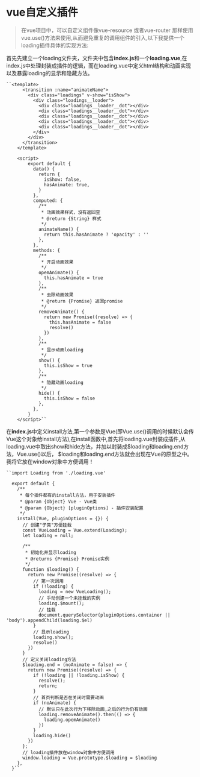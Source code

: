 # vue自定义插件

>  在vue项目中，可以自定义组件像vue-resource 或者vue-router 那样使用vue.use()方法来使用,从而避免重复的调用组件的引入,以下我提供一个loading插件具体的实现方法:

首先先建立一个loading文件夹，文件夹中包含**index.js**和一个**loading.vue**,在index.js中处理封装成插件的逻辑，而在loading.vue中定义html结构和动画实现以及暴露loading的显示和隐藏方法。

    ``<template>
          <transition :name="animateName">
            <div class="loadings" v-show="isShow">
              <div class="loadings__loader">
                <div class="loadings__loader__dot"></div>
                <div class="loadings__loader__dot"></div>
                <div class="loadings__loader__dot"></div>
                <div class="loadings__loader__dot"></div>
                <div class="loadings__loader__dot"></div>
              </div>
            </div>
          </transition>
        </template>

        <script>
            export default {
              data() {
                return {
                  isShow: false,
                  hasAnimate: true,
                }
              },
              computed: {
                /**
                 * 动画效果样式，没有返回空
                 * @return {String} 样式
                 */
                animateName() {
                  return this.hasAnimate ? 'opacity' : ''
                },
              },
              methods: {
                /**
                 * 开启动画效果
                 */
                opemAnimate() {
                  this.hasAnimate = true
                },
                /**
                 * 去除动画效果
                 * @return {Promise} 返回promise
                 */
                removeAnimate() {
                  return new Promise((resolve) => {
                    this.hasAnimate = false
                    resolve()
                  })
                },
                /**
                 * 显示动画loading
                 */
                show() {
                  this.isShow = true
                },
                /**
                 * 隐藏动画loading
                 */
                hide() {
                  this.isShow = false
                },
              },
            }
        </script>``

在**index.js**中定义install方法,第一个参数是Vue(即Vue.use()调用的时候默认会传Vue这个对象给install方法),在install函数中,首先将loading.vue封装成插件,从loading.vue中取出show和hide方法，并加以封装成$loading和loading.end方法，Vue.use()以后，
$loading和loading.end方法就会出现在Vue的原型之中。我将它放在window对象中方便调用！

    ``import Loading from './loading.vue'

      export default {
        /**
         * 每个插件都有的install方法，用于安装插件
         * @param {Object} Vue - Vue类
         * @param {Object} [pluginOptions] - 插件安装配置
         */
        install(Vue, pluginOptions = {}) {
          // 创建"子类"方便挂载
          const VueLoading = Vue.extend(Loading);
          let loading = null;

          /**
           * 初始化并显示loading
           * @returns {Promise} Promise实例
           */
          function $loading() {
            return new Promise((resolve) => {
              // 第一次调用
              if (!loading) {
                loading = new VueLoading();
                // 手动创建一个未挂载的实例
                loading.$mount();
                // 挂载
                document.querySelector(pluginOptions.container || 'body').appendChild(loading.$el)
              }
              // 显示loading
              loading.show();
              resolve()
            })
          }
          // 定义关闭loading方法
          $loading.end = (noAnimate = false) => {
            return new Promise((resolve) => {
              if (!loading || !loading.isShow) {
                resolve();
                return;
              }
              // 首页判断是否在关闭时需要动画
              if (noAnimate) {
                // 默认只在此次行为下移除动画,之后的行为仍有动画
                loading.removeAnimate().then(() => {
                  loading.opemAnimate()
                })
              }
              loading.hide()
            })
          };
          // loading插件放在window对象中方便调用
          window.loading = Vue.prototype.$loading = $loading
        },
      }``


